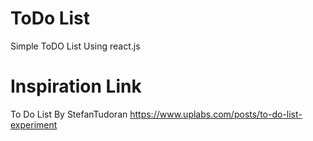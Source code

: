# ToDo List
Simple ToDO List Using react.js

# Inspiration Link
To Do List By StefanTudoran https://www.uplabs.com/posts/to-do-list-experiment